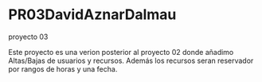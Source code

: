 # PR03DavidAznarDalmau
proyecto 03

Este proyecto es una verion posterior al proyecto 02 donde añadimo Altas/Bajas de usuarios y recursos.
Además los recursos seran reservador por rangos de horas y una fecha.
